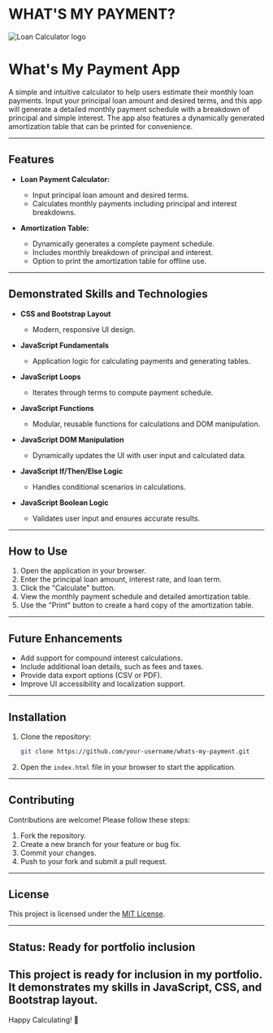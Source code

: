 # WHAT'S MY PAYMENT?
 
![Loan Calculator logo](https://user-images.githubusercontent.com/91100506/156082373-3424fb29-2660-47c6-94a6-3e55525503c6.jpg)

# What's My Payment App

A simple and intuitive calculator to help users estimate their monthly loan payments. Input your principal loan amount and desired terms, and this app will generate a detailed monthly payment schedule with a breakdown of principal and simple interest. The app also features a dynamically generated amortization table that can be printed for convenience.

---

## Features

- **Loan Payment Calculator:**
  - Input principal loan amount and desired terms.
  - Calculates monthly payments including principal and interest breakdowns.

- **Amortization Table:**
  - Dynamically generates a complete payment schedule.
  - Includes monthly breakdown of principal and interest.
  - Option to print the amortization table for offline use.

---

## Demonstrated Skills and Technologies

- **CSS and Bootstrap Layout**
  - Modern, responsive UI design.

- **JavaScript Fundamentals**
  - Application logic for calculating payments and generating tables.

- **JavaScript Loops**
  - Iterates through terms to compute payment schedule.

- **JavaScript Functions**
  - Modular, reusable functions for calculations and DOM manipulation.

- **JavaScript DOM Manipulation**
  - Dynamically updates the UI with user input and calculated data.

- **JavaScript If/Then/Else Logic**
  - Handles conditional scenarios in calculations.

- **JavaScript Boolean Logic**
  - Validates user input and ensures accurate results.

---

## How to Use

1. Open the application in your browser.
2. Enter the principal loan amount, interest rate, and loan term.
3. Click the "Calculate" button.
4. View the monthly payment schedule and detailed amortization table.
5. Use the "Print" button to create a hard copy of the amortization table.

---

## Future Enhancements

- Add support for compound interest calculations.
- Include additional loan details, such as fees and taxes.
- Provide data export options (CSV or PDF).
- Improve UI accessibility and localization support.

---

## Installation

1. Clone the repository:
   ```bash
   git clone https://github.com/your-username/whats-my-payment.git
   ```
2. Open the `index.html` file in your browser to start the application.

---

## Contributing

Contributions are welcome! Please follow these steps:

1. Fork the repository.
2. Create a new branch for your feature or bug fix.
3. Commit your changes.
4. Push to your fork and submit a pull request.

---

## License

This project is licensed under the [MIT License](LICENSE).

---

## Status: Ready for portfolio inclusion

This project is ready for inclusion in my portfolio. It demonstrates my skills in JavaScript, CSS, and Bootstrap layout.
---

Happy Calculating! 🎉


